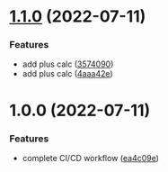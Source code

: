 # [1.1.0](https://github.com/FreyaDiao/test/compare/v1.0.0...v1.1.0) (2022-07-11)


### Features

* add plus calc ([3574090](https://github.com/FreyaDiao/test/commit/357409077f9d7632a0911f07e46fa70fea712a0a))
* add plus calc ([4aaa42e](https://github.com/FreyaDiao/test/commit/4aaa42e8a7e1765a122d3d3427dd08d78b99b970))

# 1.0.0 (2022-07-11)


### Features

* complete CI/CD workflow ([ea4c09e](https://github.com/FreyaDiao/test/commit/ea4c09ebd84790246b3a9fdb03b6526c7f734486))
